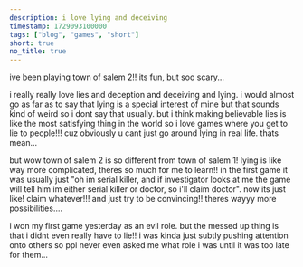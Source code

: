 ```yaml
---
description: i love lying and deceiving
timestamp: 1729093100000
tags: ["blog", "games", "short"]
short: true
no_title: true
---
```

ive been playing town of salem 2!! its fun, but soo scary...

i really really love lies and deception and deceiving and lying. i would almost go as far as to say that lying is a special interest of mine but that sounds kind of weird so i dont say that usually. but i think making believable lies is like the most satisfying thing in the world so i love games where you get to lie to people!!! cuz obviously u cant just go around lying in real life. thats mean...

but wow town of salem 2 is so different from town of salem 1! lying is like way more complicated, theres so much for me to learn!! in the first game it was usually just "oh im serial killer, and if investigator looks at me the game will tell him im either serial killer or doctor, so i'll claim doctor". now its just like! claim whatever!!! and just try to be convincing!! theres wayyy more possibilities....

i won my first game yesterday as an evil role. but the messed up thing is that i didnt even really have to lie!! i was kinda just subtly pushing attention onto others so ppl never even asked me what role i was until it was too late for them...